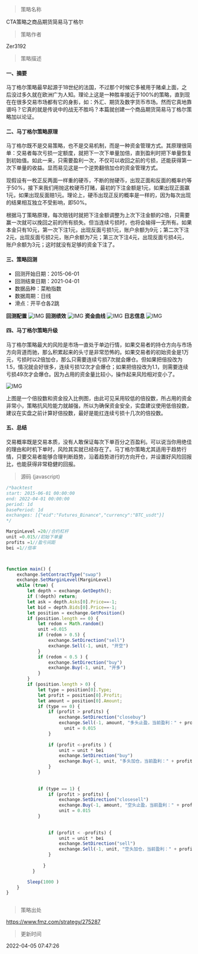 
> 策略名称

CTA策略之商品期货简易马丁格尔

> 策略作者

Zer3192

> 策略描述

#### 一、摘要
马丁格尔策略最早起源于18世纪的法国，不过那个时候它多被用于赌桌上面，之后没过多久就在欧洲广为人知。理论上这是一种胜率接近于100%的策略，直到现在在很多交易市场都有它的身影，如：外汇、期货及数字货币市场。然而它真地靠谱吗？它真的就是传说中的战无不胜吗？本篇就创建一个商品期货简易马丁格尔策略加以论证。

#### 二、马丁格尔策略原理
马丁格尔既不是交易策略，也不是交易机制，而是一种资金管理方式。其原理很简单：交易者每次亏损一定额度，就把下一次下单量加倍，直到盈利时把下单量恢复到初始值。如此一来，只需要盈利一次，不仅可以收回之前的亏损，还能获得第一次下单量的收益。显而易见这是一个逆势翻倍加仓的资金管理方式。

现假设有一枚正反两面一样重的硬币，不断的抛硬币，出现正面和反面的概率约等于50%，接下来我们用抛这枚硬币打赌，最初的下注金额是1元，如果出现正面赢1元，如果出现反面赔1元。理论上，硬币出现正反的概率是一样的，因为每次出现的结果相互独立不受影响，即50%。

根据马丁策略原理，每次赔钱时就把下注金额调整为上次下注金额的2倍，只需要赢一次就可以挽回之前的所有损失。但当连续亏损时，也将会输得一无所有。如果本金只有10元，第一次下注1元，出现反面亏损1元，账户余额为9元；第二次下注2元，出现反面亏损2元，账户余额为7元；第三次下注4元，出现反面亏损4元，账户余额为3元；这时就没有足够的资金下注了。

#### 三、策略回测
- 回测开始日期：2015-06-01
- 回测结束日期：2021-04-01
- 数据品种：菜粕指数
- 数据周期：日线
- 滑点：开平仓各2跳

**回测配置**
 ![IMG](https://www.fmz.com/upload/asset/39df3d9ffd96e830c2f4.png) 
**回测绩效**
 ![IMG](https://www.fmz.com/upload/asset/3a0b9d36caf93df156c0.png) 
**资金曲线**
 ![IMG](https://www.fmz.com/upload/asset/3992048c1b248823b8e0.png) 
**日志信息**
 ![IMG](https://www.fmz.com/upload/asset/3979363f6bf790113495.png) 

#### 四、马丁格尔策略升级
马丁格尔策略最大的风险是市场一直处于单边行情，如果交易者的持仓方向与市场方向背道而驰，那么积累起来的头寸是非常恐怖的。如果交易者的初始资金是1万元，亏损时以2倍加仓，那么只需要连续亏损7次就会爆仓。但如果把倍投改为1.5，情况就会好很多，连续亏损12次才会爆仓；如果把倍投改为1.1，则需要连续亏损49次才会爆仓。因为占用的资金量比较小，操作起来风险相对变小了。

 ![IMG](https://www.fmz.com/upload/asset/390720a08054ffca4d39.png) 

上图是一个倍投数和资金投入比例图，由此可见采用较低的倍投数，所占用的资金非常小，策略抗风险能力就越强，所以为确保资金安全，实盘建议使用低倍投数，建议在实盘之前计算好倍投数，最好是能扛连续亏损十几次的倍投数。


#### 五、总结
交易概率既是交易本质，没有人敢保证每次下单百分之百盈利。可以说当你用绝佳的理由和时机下单时，风险其实就已经存在了。马丁格尔策略尤其适用于趋势行情，只要交易者能够合理判断趋势，沿着趋势进行的方向开仓，并设置好风险回报比，也能获得非常稳健的回报。



> 源码 (javascript)

``` javascript
/*backtest
start: 2015-06-01 00:00:00
end: 2022-04-01 00:00:00
period: 1d
basePeriod: 1d
exchanges: [{"eid":"Futures_Binance","currency":"BTC_usdt"}]
*/

MarginLevel =20//合约杠杆 
unit =0.015//初始下单量
profits =1//盈亏间距
bei =1//倍率



function main() {
    exchange.SetContractType("swap")
    exchange.SetMarginLevel(MarginLevel)
    while (true) {
        let depth = exchange.GetDepth();
        if (!depth) return;
        let ask = depth.Asks[0].Price==-1;
        let bid = depth.Bids[0].Price==-1;
        let position = exchange.GetPosition()
        if (position.length == 0) {
            let redom = Math.random()
            unit =0.015
            if (redom > 0.5) {
                exchange.SetDirection("sell")
                exchange.Sell(-1, unit, "开空")
            }
            if (redom < 0.5 ) {
                exchange.SetDirection("buy")
                exchange.Buy(-1, unit, "开多")
            }
        }
        if (position.length > 0) {
            let type = position[0].Type;
            let profit = position[0].Profit;
            let amount = position[0].Amount;
            if (type == 0) {
                if (profit > profits) {
                    exchange.SetDirection("closebuy")
                    exchange.Sell(-1, amount, "多头止盈，当前盈利：" + profit)
                      unit = 0.015
                }       
            
                if (profit <-profits ) {
                    unit = unit * bei
                    exchange.SetDirection("buy")
                    exchange.Buy(-1, unit, "多头加仓，当前盈利：" + profit)
                }
            }
        
        
            if (type == 1) {
                if (profit > profits) {
                    exchange.SetDirection("closesell")
                    exchange.Buy(-1, amount, "空头止盈，当前盈利：" + profit)
                    unit = 0.015
            }
                    
                
                if (profit < -profits) {
                    unit = unit * bei
                    exchange.SetDirection("sell")
                    exchange.Sell(-1, unit, "空头加仓，当前盈利：" + profit)
                }
            
              }
          } 

        Sleep(1000 )
    }
}



```

> 策略出处

https://www.fmz.com/strategy/275287

> 更新时间

2022-04-05 07:47:26
